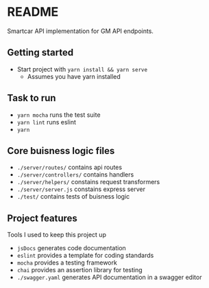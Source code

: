 # README
Smartcar API implementation for GM API endpoints.

## Getting started
* Start project with `yarn install && yarn serve`
  * Assumes you have yarn installed

## Task to run
* `yarn mocha` runs the test suite
* `yarn lint` runs eslint 
* `yarn`

## Core buisness logic files
* `./server/routes/` contains api routes
* `./server/controllers/` contains handlers
* `./server/helpers/` constains request transformers
* `./server/server.js` constains express server
* `./test/` contains tests of buisness logic

## Project features
Tools I used to keep this project up 
* `jsDocs` generates code documentation
* `eslint` provides a template for coding standards
* `mocha` provides a testing framework
* `chai` provides an assertion library for testing
* `./swagger.yaml` generates API documentation in a swagger editor
